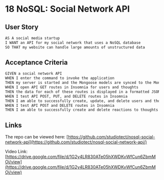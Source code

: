 # 18 NoSQL: Social Network API

## User Story

```md
AS A social media startup
I WANT an API for my social network that uses a NoSQL database
SO THAT my website can handle large amounts of unstructured data
```

## Acceptance Criteria

```md
GIVEN a social network API
WHEN I enter the command to invoke the application
THEN my server is started and the Mongoose models are synced to the MongoDB database
WHEN I open API GET routes in Insomnia for users and thoughts
THEN the data for each of these routes is displayed in a formatted JSON
WHEN I test API POST, PUT, and DELETE routes in Insomnia
THEN I am able to successfully create, update, and delete users and thoughts in my database
WHEN I test API POST and DELETE routes in Insomnia
THEN I am able to successfully create and delete reactions to thoughts and add and remove friends to a user’s friend list
```

## Links

The repo can be viewed here: [https://github.com/studiotect/nosql-social-network-api](https://github.com/studiotect/nosql-social-network-api/)

Video Link: [https://drive.google.com/file/d/1G2y4LR830ATe05hXWDKvWfCun6ZbmMOj/view](https://drive.google.com/file/d/1G2y4LR830ATe05hXWDKvWfCun6ZbmMOj/view)